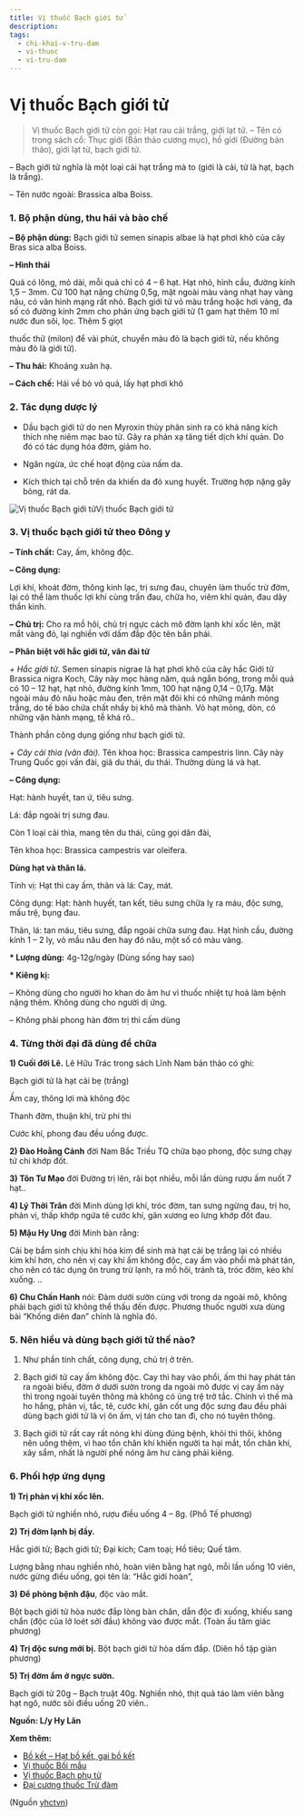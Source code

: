 ```yaml
---
title: Vị thuốc Bạch giới tử
description: 
tags:
  - chi-khai-v-tru-dam
  - vi-thuoc
  - vi-tru-dam
---
```


# Vị thuốc Bạch giới tử 

> Vị thuốc Bạch giới tử còn gọi: Hạt rau cải trắng, giới lạt tử. – Tên có trong sách cổ: Thục giới (Bản thảo cương mục), hồ giới (Đường bản thảo), giới lạt tử, bạch giới tử.

– Bạch giới tử nghĩa là một loại cải hạt trắng mà to (giới là cải, tử là hạt, bạch là trắng).

– Tên nước ngoài: Brassica alba Boiss.

### 1. Bộ phận dùng, thu hái và bào chế

**– Bộ phận dùng:** Bạch giới tử semen sinapis albae là hạt phơi khô của cây Bras sica alba Boiss.

**– Hình thái**

Quả có lông, mỏ dài, mỗi quả chỉ có 4 – 6 hạt. Hạt nhỏ, hình cầu, đường kính 1,5 – 3mm. Cứ 100 hạt nặng chừng 0,5g, mặt ngoài màu vàng nhạt hay vàng nâu, có vân hình mạng rất nhỏ. Bạch giới tử vỏ màu trắng hoặc hơi vàng, đa số có đường kính 2mm cho phản ứng bạch giới tử (1 gam hạt thêm 10 ml nước đun sôi, lọc. Thêm 5 giọt

thuốc thử (milon) để vài phút, chuyển màu đỏ là bạch giới tử, nếu không màu đỏ là giới tử).

**– Thu hái:** Khoảng xuân hạ. 

**– Cách chế:** Hái về bỏ vỏ quả, lấy hạt phơi khô

### 2. Tác dụng dược lý

* Dầu bạch giới tử do nen Myroxin thủy phân sinh ra có khả năng kích thích nhẹ niêm mạc bao tử. Gây ra phản xạ tăng tiết dịch khí quản. Do đó có tác dụng hóa đờm, giảm ho.

* Ngăn ngừa, ức chế hoạt động của nấm da.
* Kích thích tại chỗ trên da khiến da đỏ xung huyết. Trường hợp nặng gây bỏng, rát da.

![Vị thuốc Bạch giới tử](/imgs/yhctvn/Vi-thuoc-Bach-gioi-tu.jpg)Vị thuốc Bạch giới tử

### 3. Vị thuốc bạch giới tử theo Đông y

**– Tính chất:** Cay, ấm, không độc. 

**– Công dụng:**

Lợi khí, khoát đờm, thông kinh lạc, trị sưng đau, chuyên làm thuốc trừ đờm, lại có thể làm thuốc lợi khí cùng trấn đau, chữa ho, viêm khí quản, đau dây thần kinh.

**– Chủ trị:** Cho ra mồ hôi, chủ trị ngực cách mô đờm lạnh khí xốc lên, mặt mắt vàng đỏ, lại nghiền với dấm đắp độc tên bắn phải.

**– Phân biệt với hắc giới tử, vân đài tử**

*+ Hắc giới tử*. Semen sinapis nigrae là hạt phơi khô của cây hắc Giới tử Brassica nigra Koch, Cây này mọc hàng năm, quả ngắn bóng, trong mỗi quả có 10 – 12 hạt, hạt nhỏ, đường kính 1mm, 100 hạt nặng 0,14 – 0,17g. Mặt ngoài màu đỏ nâu hoặc màu đen, trên mặt đôi khi có những mảnh mỏng trắng, do tế bào chứa chất nhầy bị khô mà thành. Vỏ hạt mỏng, dòn, có những vận hành mạng, tễ khá rõ..

Thành phần công dụng giống như bạch giới tử.

*+ Cây cải thìa (vân đài).* Tên khoa học: Brassica campestris linn. Cây này Trung Quốc gọi vấn đài, giã du thái, du thái. Thường dùng lá và hạt.

**– Công dụng:** 

Hạt: hành huyết, tan ứ, tiêu sưng.

Lá: đắp ngoài trị sưng đau.

Còn 1 loại cải thìa, mang tên du thái, cũng gọi dân đài,

Tên khoa học: Brassica campestris var oleifera.

**Dùng hạt và thân lá.**

Tính vị: Hạt thì cay ấm, thân và lá: Cay, mát.

Công dụng: Hạt: hành huyết, tan kết, tiêu sưng chữa lỵ ra máu, độc sưng, mấu trệ, bụng đau.

Thân, lá: tan máu, tiêu sưng, đắp ngoài chữa sưng đau. Hạt hình cầu, đường kính 1 – 2 ly, vỏ mầu nâu đen hay đỏ nâu, một số có màu vàng.

**\* Lượng dùng:** 4g-12g/ngày (Dùng sống hay sao)

**\* Kiêng kị:**

– Không dùng cho người ho khan do âm hư vì thuốc nhiệt tự hoả làm bệnh nặng thêm. Không dùng cho người dị ứng.

– Không phải phong hàn đờm trị thì cấm dùng

### 4. Từng thời đại đã dùng để chữa

**1) Cuối đời Lê.** Lê Hữu Trác trong sách Lĩnh Nam bản thảo có ghi:

Bạch giới tử là hạt cải bẹ (trắng)

Ấm cay, thông lợi mà không độc

Thanh đờm, thuận khí, trừ phi thi

Cước khí, phong đau đều uống được. 

**2) Đào Hoằng Cảnh** đời Nam Bắc Triều TQ chữa bạo phong, độc sưng chạy tứ chi khớp đốt.

**3) Tôn Tư Mạo** đời Đường trị lên, rãi bọt nhiều, mỗi lần dùng rượu ấm nuốt 7 hạt..

**4) Lý Thời Trân** đời Minh dùng lợi khí, tróc đờm, tan sưng ngừng đau, trị ho, phản vị, thấp khớp ngứa tê cước khí, gân xương eo lưng khớp đốt đau. 

**5) Mậu Hy Ung** đời Minh bàn rằng:

Cải bẹ bẩm sinh chịu khí hỏa kim để sinh mà hạt cải bẹ trắng lại có nhiều kim khí hơn, cho nên vị cay khí ấm không độc, cay ấm vào phổi mà phát tán, cho nên có tác dụng ôn trung trừ lạnh, ra mồ hôi, tránh tà, tróc đờm, kéo khí xuống. ..  

**6) Chu Chấn Hanh** nói: Đàm dưới sườn cùng với trong da ngoài mô, không phải bạch giới tử không thể thấu đến được. Phương thuốc người xưa dùng bài “Khống diên đan” chính là nghĩa đó.

### 5. Nên hiểu và dùng bạch giới tử thế nào?

1) Như phần tính chất, công dụng, chủ trị ở trên.

2) Bạch giới tử cay ấm không độc. Cay thì hay vào phổi, ấm thì hay phát tán ra ngoài biếu, đờm ở dưới sườn trong da ngoài mô được vị cay ấm này thì trong ngoài tuyên thông mà không có ủng trệ trở tắc. Chính vì thế mà ho hắng, phản vị, tắc, tê, cước khí, gân cốt ung độc sưng đau đều phải dùng bạch giới tử là vị ôn ấm, vị tán cho tan đi, cho nó tuyên thông.

3) Bạch giới tử rất cay rất nóng khi dùng đúng bệnh, khỏi thì thôi, không nên uống thêm, vì hao tổn chân khí khiến người ta hại mắt, tổn chân khí, xây sẩm, nhất là người phế nóng âm hư càng phải kiêng. 

### 6. Phối hợp ứng dụng

**1) Trị phản vị khí xốc lên.** 

Bạch giới tử nghiền nhỏ, rượu điều uống 4 – 8g. (Phổ Tế phương) 

**2) Trị đờm lạnh bị đầy.**

Hắc giới tử; Bạch giới tử; Đại kích; Cam toại; Hồ tiêu; Quế tâm.

Lượng bằng nhau nghiền nhỏ, hoàn viên bằng hạt ngô, mỗi lần uống 10 viên, nước gừng điều uống, gọi tên là: “Hắc giới hoàn”,

**3) Để phòng bệnh đậu**, độc vào mắt.

Bột bạch giới tử hòa nước đắp lòng bàn chân, dẫn độc đi xuống, khiếu sang chẩn (độc của lở loét sởi đầu) không vào được mắt. (Toàn ấu tâm giác phương) 

**4) Trị độc sưng mới bị.** Bột bạch giới tử hòa dấm đắp. (Diên hồ tập giàn phương) 

**5) Trị đờm ẩm ở ngực sườn.** 

Bạch giới tử 20g – Bạch truật 40g. Nghiền nhỏ, thịt quả táo làm viên bằng hạt ngô, nước sôi điều uống 20 viên..

**Nguồn: L/y Hy Lãn**

**Xem thêm:**

* [Bồ kết – Hạt bồ kết, gai bồ kết](/yhctvn/vi-thuoc-bo-ket-hat-bo-ket-gai-bo-ket)
* [Vị thuốc Bối mẫu](/yhctvn/vi-thuoc-boi-mau)
* [Vị thuốc Bạch phụ tử](/yhctvn/vi-thuoc-bach-phu-tu)
* [Đại cương thuốc Trừ đàm](/yhctvn/dai-cuong-thuoc-tru-dam)

(Nguồn <a href="https://yhctvn.com/vi-thuoc-bach-gioi-tu/" target="_blank">yhctvn</a>)
